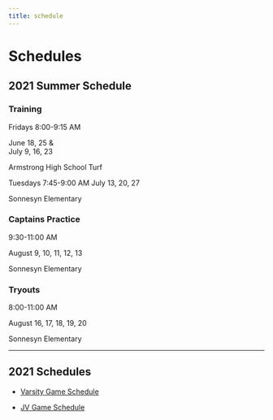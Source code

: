 ```yaml
---
title: schedule
---
```


# Schedules

## 2021 Summer Schedule

### Training


Fridays 8:00-9:15 AM

June 18, 25 &  
July 9, 16, 23 

Armstrong High School Turf

Tuesdays 7:45-9:00 AM
July 13, 20, 27

Sonnesyn Elementary


### Captains Practice

9:30-11:00 AM

August 9, 10, 11, 12, 13

Sonnesyn Elementary

### Tryouts

8:00-11:00 AM

August 16, 17, 18, 19, 20

Sonnesyn Elementary

--- 

## 2021 Schedules  
*   [Varsity Game Schedule](https://www.nwsconference.org/g5-bin/client.cgi?cwellOnly=1&G5statusflag=view&schoolname=&school_id=1743&G5button=13&G5genie=2&vw_schoolyear=1&vw_agl=11199-3-879,)
    
*   [JV Game Schedule](https://www.nwsconference.org/g5-bin/client.cgi?cwellOnly=1&G5statusflag=view&schoolname=&school_id=1743&G5button=13&G5genie=2&vw_schoolyear=1&vw_agl=11199-3-11,)
